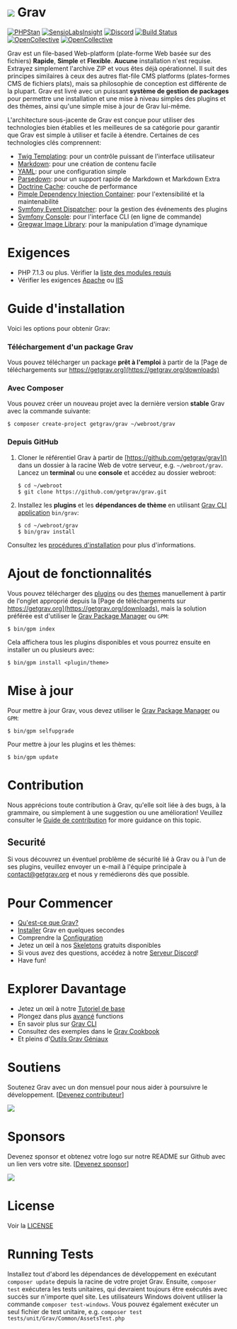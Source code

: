 # ![](https://avatars1.githubusercontent.com/u/8237355?v=2&s=50) Grav

[![PHPStan](https://img.shields.io/badge/PHPStan-enabled-brightgreen.svg?style=flat)](https://github.com/phpstan/phpstan)
[![SensioLabsInsight](https://insight.sensiolabs.com/projects/cfd20465-d0f8-4a0a-8444-467f5b5f16ad/mini.png)](https://insight.sensiolabs.com/projects/cfd20465-d0f8-4a0a-8444-467f5b5f16ad)
[![Discord](https://img.shields.io/discord/501836936584101899.svg?logo=discord&colorB=728ADA&label=Discord%20Chat)](https://chat.getgrav.org)
 [![Build Status](https://travis-ci.org/getgrav/grav.svg?branch=develop)](https://travis-ci.org/getgrav/grav) [![OpenCollective](https://opencollective.com/grav/backers/badge.svg)](#backers) [![OpenCollective](https://opencollective.com/grav/sponsors/badge.svg)](#sponsors)

Grav est un file-based Web-platform (plate-forme Web basée sur des fichiers) **Rapide**, **Simple** et **Flexible**. **Aucune** installation n'est requise. Extrayez simplement l'archive ZIP et vous êtes déjà opérationnel. Il suit des principes similaires à ceux des autres flat-file CMS platforms (plates-formes CMS de fichiers plats), mais sa philosophie de conception est différente de la plupart. Grav est livré avec un puissant **système de gestion de packages** pour permettre une installation et une mise à niveau simples des plugins et des thèmes, ainsi qu'une simple mise à jour de Grav lui-même.

L'architecture sous-jacente de Grav est conçue pour utiliser des technologies bien établies et les meilleures de sa catégorie pour garantir que Grav est simple à utiliser et facile à étendre. Certaines de ces technologies clés comprennent:

* [Twig Templating](https://twig.sensiolabs.org/): pour un contrôle puissant de l'interface utilisateur
* [Markdown](https://en.wikipedia.org/wiki/Markdown): pour une création de contenu facile
* [YAML](https://yaml.org): pour une configuration simple
* [Parsedown](https://parsedown.org/): pour un support rapide de Markdown et Markdown Extra
* [Doctrine Cache](https://www.doctrine-project.org/projects/doctrine-orm/en/latest/reference/caching.html): couche de performance
* [Pimple Dependency Injection Container](https://pimple.sensiolabs.org/): pour l'extensibilité et la maintenabilité
* [Symfony Event Dispatcher](https://symfony.com/doc/current/components/event_dispatcher/introduction.html): pour la gestion des événements des plugins
* [Symfony Console](https://symfony.com/doc/current/components/console/introduction.html): pour l'interface CLI (en ligne de commande)
* [Gregwar Image Library](https://github.com/Gregwar/Image): pour la manipulation d'image dynamique

# Exigences

- PHP 7.1.3 ou plus. Vérifier la [liste des modules requis](https://learn.getgrav.org/basics/requirements#php-requirements)
- Vérifier les exigences [Apache](https://learn.getgrav.org/basics/requirements#apache-requirements) ou [IIS](https://learn.getgrav.org/basics/requirements#iis-requirements)

# Guide d'installation

Voici les options pour obtenir Grav:

### Téléchargement d'un package Grav

Vous pouvez télécharger un package **prêt à l'emploi** à partir de la [Page de téléchargements sur https://getgrav.org](https://getgrav.org/downloads)

### Avec Composer

Vous pouvez créer un nouveau projet avec la dernière version **stable** Grav avec la commande suivante:

```
$ composer create-project getgrav/grav ~/webroot/grav
```

### Depuis GitHub

1. Cloner le référentiel Grav à partir de [https://github.com/getgrav/grav]() dans un dossier à la racine Web de votre serveur, e.g. `~/webroot/grav`. Lancez un **terminal** ou une **console** et accédez au dossier webroot:
   ```
   $ cd ~/webroot
   $ git clone https://github.com/getgrav/grav.git
   ```

2. Installez les **plugins** et les **dépendances de thème** en utilisant [Grav CLI application](https://learn.getgrav.org/advanced/grav-cli) `bin/grav`:
   ```
   $ cd ~/webroot/grav
   $ bin/grav install
   ```

Consultez les [procédures d'installation](https://learn.getgrav.org/basics/installation) pour plus d'informations.

# Ajout de fonctionnalités

Vous pouvez télécharger des [plugins](https://getgrav.org/downloads/plugins) ou des [themes](https://getgrav.org/downloads/themes) manuellement à partir de l'onglet approprié depuis la [Page de téléchargements sur https://getgrav.org](https://getgrav.org/downloads), mais la solution préférée est d'utiliser le [Grav Package Manager](https://learn.getgrav.org/advanced/grav-gpm) ou `GPM`:

```
$ bin/gpm index
```

Cela affichera tous les plugins disponibles et vous pourrez ensuite en installer un ou plusieurs avec:

```
$ bin/gpm install <plugin/theme>
```

# Mise à jour

Pour mettre à jour Grav, vous devez utiliser le [Grav Package Manager](https://learn.getgrav.org/advanced/grav-gpm) ou `GPM`:

```
$ bin/gpm selfupgrade
```

Pour mettre à jour les plugins et les thèmes:

```
$ bin/gpm update
```


# Contribution
Nous apprécions toute contribution à Grav, qu'elle soit liée à des bugs, à la grammaire, ou simplement à une suggestion ou une amélioration! Veuillez consulter le [Guide de contribution](CONTRIBUTING.md) for more guidance on this topic.

## Securité
Si vous découvrez un éventuel problème de sécurité lié à Grav ou à l'un de ses plugins, veuillez envoyer un e-mail à l'équipe principale à contact@getgrav.org et nous y remédierons dès que possible.

# Pour Commencer

* [Qu'est-ce que Grav?](https://learn.getgrav.org/basics/what-is-grav)
* [Installer](https://learn.getgrav.org/basics/installation) Grav en quelques secondes
* Comprendre la [Configuration](https://learn.getgrav.org/basics/grav-configuration)
* Jetez un œil à nos [Skeletons](https://getgrav.org/downloads/skeletons) gratuits disponibles
* Si vous avez des questions, accédez à notre [Serveur Discord](https://chat.getgrav.org)!
* Have fun!

# Explorer Davantage

* Jetez un œil à notre [Tutoriel de base](https://learn.getgrav.org/basics/basic-tutorial)
* Plongez dans plus [avancé](https://learn.getgrav.org/advanced) functions
* En savoir plus sur [Grav CLI](https://learn.getgrav.org/cli-console/grav-cli)
* Consultez des exemples dans le [Grav Cookbook](https://learn.getgrav.org/cookbook)
* Et pleins d'[Outils Grav Géniaux](https://github.com/getgrav/awesome-grav)

# Soutiens
Soutenez Grav avec un don mensuel pour nous aider à poursuivre le développement. [[Devenez contributeur](https://opencollective.com/grav#backer)]

<img src="https://opencollective.com/grav/tiers/backers.svg?avatarHeight=36&width=600" />

# Sponsors
Devenez sponsor et obtenez votre logo sur notre README sur Github avec un lien vers votre site. [[Devenez sponsor](https://opencollective.com/grav#sponsor)]

<img src="https://opencollective.com/grav/tiers/sponsors.svg?avatarHeight=36&width=600" />

# License

Voir la [LICENSE](LICENSE.txt)


[gitflow-model]: http://nvie.com/posts/a-successful-git-branching-model/
[gitflow-extensions]: https://github.com/nvie/gitflow

# Running Tests

Installez tout d'abord les dépendances de développement en exécutant `composer update` depuis la racine de votre projet Grav.
Ensuite, `composer test` exécutera les tests unitaires, qui devraient toujours être exécutés avec succès sur n'importe quel site.
Les utilisateurs Windows doivent utiliser la commande `composer test-windows`.
Vous pouvez également exécuter un seul fichier de test unitaire, e.g. `composer test tests/unit/Grav/Common/AssetsTest.php`
